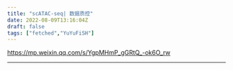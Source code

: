 ```yaml
---
title: "scATAC-seq| 数据质控"
date: 2022-08-09T13:16:04Z
draft: false
tags: ["fetched","YuYuFiSH"]
---
```


https://mp.weixin.qq.com/s/YgpMHmP_gGRtQ_-ok6O_rw

---

